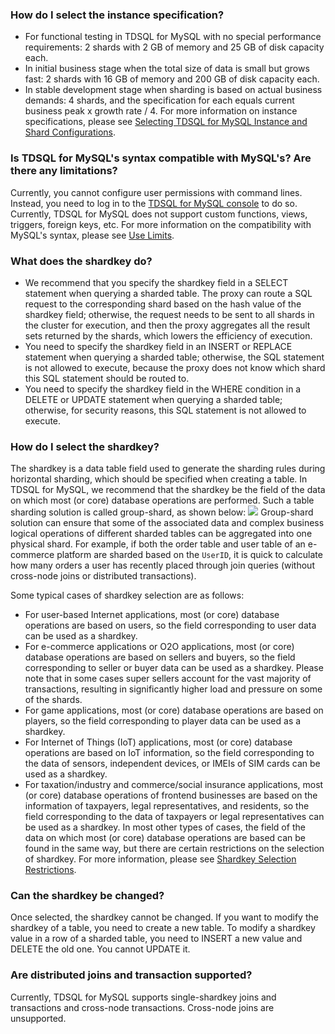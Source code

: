 ### How do I select the instance specification?
- For functional testing in TDSQL for MySQL with no special performance requirements: 2 shards with 2 GB of memory and 25 GB of disk capacity each.
- In initial business stage when the total size of data is small but grows fast: 2 shards with 16 GB of memory and 200 GB of disk capacity each.
- In stable development stage when sharding is based on actual business demands: 4 shards, and the specification for each equals current business peak x growth rate / 4.
For more information on instance specifications, please see [Selecting TDSQL for MySQL Instance and Shard Configurations](https://intl.cloud.tencent.com/document/product/1042/33354).

### Is TDSQL for MySQL's syntax compatible with MySQL's? Are there any limitations?
Currently, you cannot configure user permissions with command lines. Instead, you need to log in to the [TDSQL for MySQL console](https://console.cloud.tencent.com/dcdb) to do so.
Currently, TDSQL for MySQL does not support custom functions, views, triggers, foreign keys, etc.
For more information on the compatibility with MySQL's syntax, please see [Use Limits](https://intl.cloud.tencent.com/document/product/1042/33356).

### What does the shardkey do?
- We recommend that you specify the shardkey field in a SELECT statement when querying a sharded table. The proxy can route a SQL request to the corresponding shard based on the hash value of the shardkey field; otherwise, the request needs to be sent to all shards in the cluster for execution, and then the proxy aggregates all the result sets returned by the shards, which lowers the efficiency of execution.
- You need to specify the shardkey field in an INSERT or REPLACE statement when querying a sharded table; otherwise, the SQL statement is not allowed to execute, because the proxy does not know which shard this SQL statement should be routed to.
- You need to specify the shardkey field in the WHERE condition in a DELETE or UPDATE statement when querying a sharded table; otherwise, for security reasons, this SQL statement is not allowed to execute.

### How do I select the shardkey?
The shardkey is a data table field used to generate the sharding rules during horizontal sharding, which should be specified when creating a table. In TDSQL for MySQL, we recommend that the shardkey be the field of the data on which most (or core) database operations are performed. Such a table sharding solution is called group-shard, as shown below:
![](https://main.qcloudimg.com/raw/f0a5b31d7c69eb34b84dbc9d57b5201a.png)
Group-shard solution can ensure that some of the associated data and complex business logical operations of different sharded tables can be aggregated into one physical shard. For example, if both the order table and user table of an e-commerce platform are sharded based on the `UserID`, it is quick to calculate how many orders a user has recently placed through join queries (without cross-node joins or distributed transactions).

Some typical cases of shardkey selection are as follows:
 - For user-based Internet applications, most (or core) database operations are based on users, so the field corresponding to user data can be used as a shardkey.
 - For e-commerce applications or O2O applications, most (or core) database operations are based on sellers and buyers, so the field corresponding to seller or buyer data can be used as a shardkey. Please note that in some cases super sellers account for the vast majority of transactions, resulting in significantly higher load and pressure on some of the shards.
 - For game applications, most (or core) database operations are based on players, so the field corresponding to player data can be used as a shardkey.
 - For Internet of Things (IoT) applications, most (or core) database operations are based on IoT information, so the field corresponding to the data of sensors, independent devices, or IMEIs of SIM cards can be used as a shardkey.
 - For taxation/industry and commerce/social insurance applications, most (or core) database operations of frontend businesses are based on the information of taxpayers, legal representatives, and residents, so the field corresponding to the data of taxpayers or legal representatives can be used as a shardkey.
In most other types of cases, the field of the data on which most (or core) database operations are based can be found in the same way, but there are certain restrictions on the selection of shardkey. For more information, please see [Shardkey Selection Restrictions](https://intl.cloud.tencent.com/document/product/1042/38506).

### Can the shardkey be changed?
Once selected, the shardkey cannot be changed. If you want to modify the shardkey of a table, you need to create a new table.
To modify a shardkey value in a row of a sharded table, you need to INSERT a new value and DELETE the old one. You cannot UPDATE it.

### Are distributed joins and transaction supported?
Currently, TDSQL for MySQL supports single-shardkey joins and transactions and cross-node transactions. Cross-node joins are unsupported.
